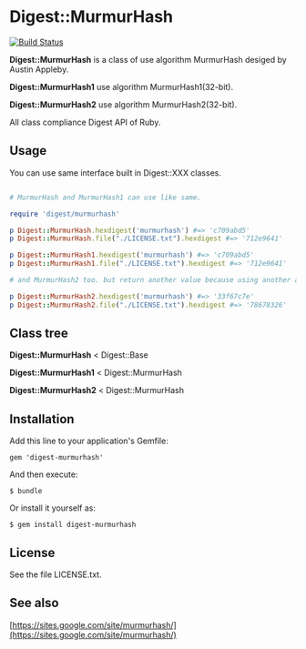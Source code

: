 # Digest::MurmurHash

[![Build Status](https://travis-ci.org/ksss/digest-murmurhash.png?branch=master)](https://travis-ci.org/ksss/digest-murmurhash)

**Digest::MurmurHash** is a class of use algorithm MurmurHash desiged by Austin Appleby.

**Digest::MurmurHash1** use algorithm MurmurHash1(32-bit).

**Digest::MurmurHash2** use algorithm MurmurHash2(32-bit).

All class compliance Digest API of Ruby.

## Usage

You can use same interface built in Digest::XXX classes.

```ruby

# MurmurHash and MurmurHash1 can use like same.

require 'digest/murmurhash'

p Digest::MurmurHash.hexdigest('murmurhash') #=> 'c709abd5'
p Digest::MurmurHash.file("./LICENSE.txt").hexdigest #=> '712e9641'

p Digest::MurmurHash1.hexdigest('murmurhash') #=> 'c709abd5'
p Digest::MurmurHash1.file("./LICENSE.txt").hexdigest #=> '712e9641'

# and MurmurHash2 too. but return another value because using another algorithm.

p Digest::MurmurHash2.hexdigest('murmurhash') #=> '33f67c7e'
p Digest::MurmurHash2.file("./LICENSE.txt").hexdigest #=> '78678326'
```

## Class tree

**Digest::MurmurHash** < Digest::Base

**Digest::MurmurHash1** < Digest::MurmurHash

**Digest::MurmurHash2** < Digest::MurmurHash

## Installation

Add this line to your application's Gemfile:

    gem 'digest-murmurhash'

And then execute:

    $ bundle

Or install it yourself as:

    $ gem install digest-murmurhash

## License

See the file LICENSE.txt.

## See also

[https://sites.google.com/site/murmurhash/](https://sites.google.com/site/murmurhash/)
